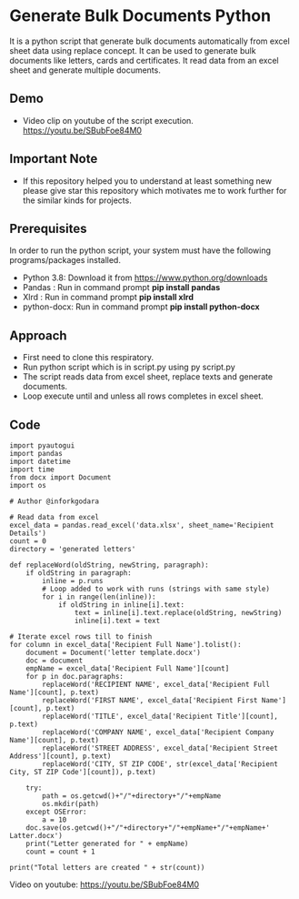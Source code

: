 # Generate Bulk Documents Python

It is a python script that generate bulk documents automatically from excel sheet data using replace concept. It can be used to generate bulk documents like letters, cards and certificates. It read data from an excel sheet and generate multiple documents.

## Demo
* Video clip on youtube of the script execution. https://youtu.be/SBubFoe84M0

## Important Note
* If this repository helped you to understand at least something new please give star this repository which motivates me to work further for the similar kinds for projects.

## Prerequisites

In order to run the python script, your system must have the following programs/packages installed.
* Python 3.8: Download it from https://www.python.org/downloads
* Pandas : Run in command prompt **pip install pandas**
* Xlrd : Run in command prompt **pip install xlrd**
* python-docx: Run in command prompt **pip install python-docx**

## Approach
* First need to clone this respiratory.
* Run python script which is in script.py using py script.py
* The script reads data from excel sheet, replace texts and generate documents.
* Loop execute until and unless all rows completes in excel sheet.

## Code
```
import pyautogui
import pandas
import datetime
import time
from docx import Document
import os

# Author @inforkgodara

# Read data from excel
excel_data = pandas.read_excel('data.xlsx', sheet_name='Recipient Details')
count = 0
directory = 'generated letters'

def replaceWord(oldString, newString, paragraph):
    if oldString in paragraph:
        inline = p.runs
        # Loop added to work with runs (strings with same style)
        for i in range(len(inline)):
            if oldString in inline[i].text:
                text = inline[i].text.replace(oldString, newString)
                inline[i].text = text

# Iterate excel rows till to finish
for column in excel_data['Recipient Full Name'].tolist():
    document = Document('letter template.docx')
    doc = document
    empName = excel_data['Recipient Full Name'][count]
    for p in doc.paragraphs:
        replaceWord('RECIPIENT NAME', excel_data['Recipient Full Name'][count], p.text)
        replaceWord('FIRST NAME', excel_data['Recipient First Name'][count], p.text)
        replaceWord('TITLE', excel_data['Recipient Title'][count], p.text)
        replaceWord('COMPANY NAME', excel_data['Recipient Company Name'][count], p.text)
        replaceWord('STREET ADDRESS', excel_data['Recipient Street Address'][count], p.text)
        replaceWord('CITY, ST ZIP CODE', str(excel_data['Recipient City, ST ZIP Code'][count]), p.text)

    try:
        path = os.getcwd()+"/"+directory+"/"+empName
        os.mkdir(path)
    except OSError:
        a = 10
    doc.save(os.getcwd()+"/"+directory+"/"+empName+"/"+empName+' Latter.docx')
    print("Letter generated for " + empName)
    count = count + 1

print("Total letters are created " + str(count))
```
Video on youtube: https://youtu.be/SBubFoe84M0

